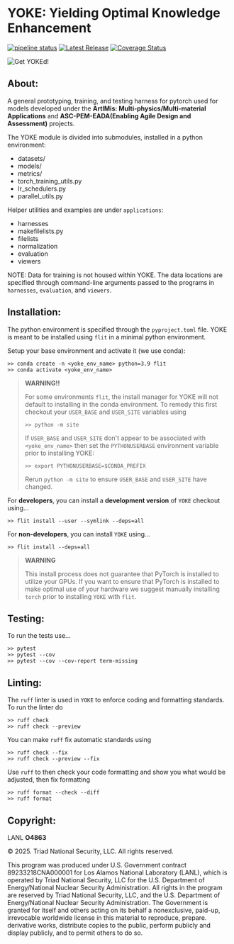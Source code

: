 YOKE: Yielding Optimal Knowledge Enhancement
============================================

[![pipeline status](https://github.com/lanl/Yoke/actions/workflows/yoke_install_test_lint.yml/badge.svg)](https://github.com/lanl/Yoke/actions) 
[![Latest Release](https://img.shields.io/github/v/release/lanl/Yoke)](https://github.com/lanl/Yoke/releases)
[![Coverage Status](https://coveralls.io/repos/github/lanl/Yoke/badge.svg?branch=main)](https://coveralls.io/github/lanl/Yoke?branch=main)

![Get YOKEd!](./YOKE_DALLE_512x512.png)


About:
------

A general prototyping, training, and testing harness for pytorch used
for models developed under the **ArtIMis: Multi-physics/Multi-material
Applications** and **ASC-PEM-EADA(Enabling Agile Design and Assessment)**
projects.

The YOKE module is divided into submodules, installed in a python environment:

- datasets/
- models/
- metrics/
- torch_training_utils.py
- lr_schedulers.py
- parallel_utils.py

Helper utilities and examples are under `applications`:

- harnesses
- makefilelists.py
- filelists
- normalization
- evaluation
- viewers

NOTE: Data for training is not housed within YOKE. The data locations are
specified through command-line arguments passed to the programs in
`harnesses`, `evaluation`, and `viewers`.


Installation:
-------------

The python environment is specified through the `pyproject.toml`
file. YOKE is meant to be installed using `flit` in a minimal python
environment.

Setup your base environment and activate it (we use conda):

```
>> conda create -n <yoke_env_name> python=3.9 flit
>> conda activate <yoke_env_name>
```

> **WARNING!!**
>
> For some environments `flit`, the install manager for YOKE will not
> default to installing in the conda environment. To remedy this first
> checkout your `USER_BASE` and `USER_SITE` variables using
>
> ```
> >> python -m site
> ```
>
> If `USER_BASE` and `USER_SITE` don't appear to be associated with
> `<yoke_env_name>` then set the `PYTHONUSERBASE` environment variable
> prior to installing YOKE:
>
> ```
> >> export PYTHONUSERBASE=$CONDA_PREFIX
> ```
>
> Rerun `python -m site` to ensure `USER_BASE` and `USER_SITE` have
> changed.

For **developers**, you can install a **development version** of
`YOKE` checkout using...

```
>> flit install --user --symlink --deps=all
```

For **non-developers**, you can install `YOKE` using...

```
>> flit install --deps=all
```

> **WARNING**
> 
> This install process does not guarantee that PyTorch is installed to
> utilize your GPUs. If you want to ensure that PyTorch is installed to
> make optimal use of your hardware we suggest manually installing
> `torch` prior to installing `YOKE` with `flit`.

Testing:
--------

To run the tests use...

```
>> pytest
>> pytest --cov
>> pytest --cov --cov-report term-missing
```

Linting:
--------

The `ruff` linter is used in `YOKE` to enforce coding and formatting
standards. To run the linter do

```
>> ruff check
>> ruff check --preview
```

You can make `ruff` fix automatic standards using

```
>> ruff check --fix
>> ruff check --preview --fix
```

Use `ruff` to then check your code formatting and show you what would
be adjusted, then fix formatting

```
>> ruff format --check --diff
>> ruff format
```

Copyright:
----------

LANL **O4863**

&copy; 2025. Triad National Security, LLC. All rights reserved.

This program was produced under U.S. Government contract 89233218CNA000001 for Los
Alamos National Laboratory (LANL), which is operated by Triad National Security, LLC for
the U.S. Department of Energy/National Nuclear Security Administration. All rights in
the program are reserved by Triad National Security, LLC, and the U.S. Department of
Energy/National Nuclear Security Administration. The Government is granted for itself
and others acting on its behalf a nonexclusive, paid-up, irrevocable worldwide license
in this material to reproduce, prepare. derivative works, distribute copies to the
public, perform publicly and display publicly, and to permit others to do so.
